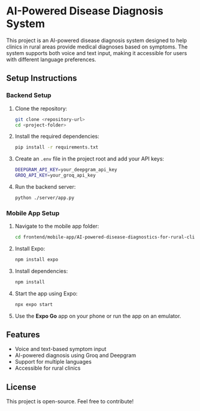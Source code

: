 # AI-Powered Disease Diagnosis System

This project is an AI-powered disease diagnosis system designed to help clinics in rural areas provide medical diagnoses based on symptoms. The system supports both voice and text input, making it accessible for users with different language preferences.

## Setup Instructions

### Backend Setup
1. Clone the repository:  
   ```sh
   git clone <repository-url>
   cd <project-folder>
   ```
2. Install the required dependencies:  
   ```sh
   pip install -r requirements.txt
   ```
3. Create an `.env` file in the project root and add your API keys:  
   ```sh
   DEEPGRAM_API_KEY=your_deepgram_api_key
   GROQ_API_KEY=your_groq_api_key
   ```
4. Run the backend server:  
   ```sh
   python ./server/app.py
   ```

### Mobile App Setup
1. Navigate to the mobile app folder:  
   ```sh
   cd frontend/mobile-app/AI-powered-disease-diagnostics-for-rural-clinics
   ```
2. Install Expo:  
   ```sh
   npm install expo
   ```
3. Install dependencies:  
   ```sh
   npm install
   ```

4. Start the app using Expo:  
   ```sh
   npx expo start
   ```
5. Use the **Expo Go** app on your phone or run the app on an emulator.

## Features
- Voice and text-based symptom input
- AI-powered diagnosis using Groq and Deepgram
- Support for multiple languages
- Accessible for rural clinics

## License
This project is open-source. Feel free to contribute!

